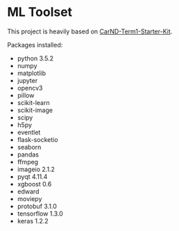 # ML Toolset

This project is heavily based on [CarND-Term1-Starter-Kit](https://github.com/udacity/CarND-Term1-Starter-Kit).

Packages installed:

- python 3.5.2
- numpy
- matplotlib
- jupyter
- opencv3
- pillow
- scikit-learn
- scikit-image
- scipy
- h5py
- eventlet
- flask-socketio
- seaborn
- pandas
- ffmpeg
- imageio 2.1.2
- pyqt 4.11.4
- xgboost 0.6
- edward
- moviepy
- protobuf 3.1.0
- tensorflow 1.3.0
- keras 1.2.2
